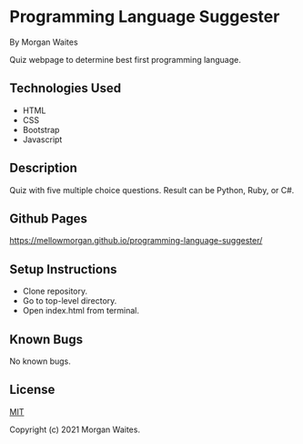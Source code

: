# Programming Language Suggester
By Morgan Waites

Quiz webpage to determine best first programming language.

## Technologies Used
* HTML
* CSS
* Bootstrap
* Javascript

## Description
Quiz with five multiple choice questions. Result can be Python, Ruby, or C#.

## Github Pages
https://mellowmorgan.github.io/programming-language-suggester/

## Setup Instructions
* Clone repository.
* Go to top-level directory.
* Open index.html from terminal.

## Known Bugs
No known bugs.

## License
[MIT](https://opensource.org/licenses/MIT)

Copyright (c) 2021 Morgan Waites.